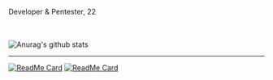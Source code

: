 Developer & Pentester, 22 <br> <br><a href="https://gist.github.com/teodorcucu"><img src="https://img.shields.io/badge/GistGithub-grey" alt=""></a> <a href="https://img.shields.io/badge/age-22-brightgreen"><img src="https://img.shields.io/badge/age-22-brightgreen" alt=""></a>

![Anurag's github stats](https://github-readme-stats.vercel.app/api?username=teodorcucu&show_icons=true&theme=white)

---------------------
[![ReadMe Card](https://github-readme-stats.vercel.app/api/pin/?username=the-real-t30d0r&repo=Hackintosh-Skilake-GA-H110M-S2HP-EFI)](https://github.com/the-real-t30d0r//Macos-AT-DNS-Blocker)
[![ReadMe Card](https://github-readme-stats.vercel.app/api/pin/?username=the-real-t30d0r&repo=Hackintosh-Skilake-GA-H110M-S2HP-EFI)](https://github.com/the-real-t30d0r/Hackintosh-Skilake-GA-H110M-S2HP-EFI)
<!--

**teodorcucu/teodorcucu** is a ✨ _special_ ✨ repository because its `README.md` (this file) appears on your GitHub profile.

Here are some ideas to get you started:

- 🔭 I’m currently working on ...
- 🌱 I’m currently learning ...
- 👯 I’m looking to collaborate on ...
- 🤔 I’m looking for help with ...
- 💬 Ask me about ...
- 📫 How to reach me: ...
- 😄 Pronouns: ...
- ⚡ Fun fact: ...
-->
